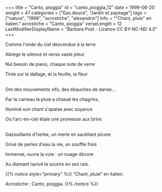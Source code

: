 +++
title = "Canto, pioggia"
id = "canto_pioggia_12"
date = 1999-06-20
weight = 47
categories = ["Eau douce", "Jardin et paysage"]
tags = ["nature", "1999", "acrostiche", "alexandrin"]
info = "\"Chant, pluie\" en italien."
acrostiche = "Canto, pioggia"
verseLength = 12
LastModifierDisplayName = "Barbara Post - Licence CC BY-NC-ND 4.0"
+++

Comme l'onde du ciel descendue à la terre

Abrège le silence et verse vaste pleur

Nul besoin de piano, chaque note de verre

Tinte sur le dallage, et la feuille, la fleur

 \
Ont des mouvements vifs, des ébauches de danse...

Par le carreau la pluie a chassé les chagrins,

Illuminé son chant s'apaise avec soyance

Où l'arc-en-ciel étale une promesse aux brins

 \
Gazouillants d'herbe, un merle en sautillant picore

Grisé de perles d'eau la vie, un souffle frais

Immense, ouvre la voie : un nuage décore

Au diamant ravivé le sourire en ses rais.

{{% notice style="primary" %}}
"Chant, pluie" en italien.

Acrostiche : Canto, pioggia.
{{% /notice %}}
